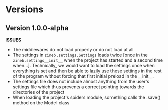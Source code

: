# Versions

## Version 1.0.0-alpha

**ISSUES**

* The middlewares do not load properly or do not load at all
* The settings in `zineb.settings.Settings` loads twice [once in the `zineb.settings__init__` when the project has started and a second time when...]. Technically, we would want to load the settings once when everything is set and then be able to lazily use these settings in the rest of the program without forcing that first initial preload in the \_\_init\_\_.
* The settings file does not include almost anything from the user's settings file which thus prevents a correct pointing towards the directories of the project
* When loading the project's spiders module, something calls the .save() method on the Model class

